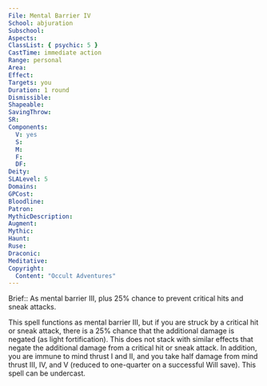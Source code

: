 ```yaml
---
File: Mental Barrier IV
School: abjuration
Subschool: 
Aspects: 
ClassList: { psychic: 5 }
CastTime: immediate action
Range: personal
Area: 
Effect: 
Targets: you
Duration: 1 round
Dismissible: 
Shapeable: 
SavingThrow: 
SR: 
Components:
  V: yes
  S: 
  M: 
  F: 
  DF: 
Deity: 
SLALevel: 5
Domains: 
GPCost: 
Bloodline: 
Patron: 
MythicDescription: 
Augment: 
Mythic: 
Haunt: 
Ruse: 
Draconic: 
Meditative: 
Copyright:
  Content: "Occult Adventures"
---
```

Brief:: As mental barrier III, plus 25% chance to prevent critical hits and sneak attacks.

This spell functions as mental barrier III, but if you are struck by a critical hit or sneak attack, there is a 25% chance that the additional damage is negated (as light fortification). This does not stack with similar effects that negate the additional damage from a critical hit or sneak attack. In addition, you are immune to mind thrust I and II, and you take half damage from mind thrust III, IV, and V (reduced to one-quarter on a successful Will save). This spell can be undercast.

